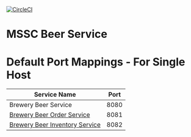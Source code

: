 [![CircleCI](https://circleci.com/gh/ADRPUR/mssc-beer-service/tree/master.svg?style=svg)](https://circleci.com/gh/ADRPUR/mssc-beer-service/tree/master)
# MSSC Beer Service

# Default Port Mappings - For Single Host
| Service Name | Port | 
| --------| -----|
| Brewery Beer Service | 8080 |
| [Brewery Beer Order Service](https://github.com/ADRPUR/mssc-beer-order-service) | 8081 |
| [Brewery Beer Inventory Service](https://github.com/ADRPUR/mssc-beer-inventory-service) | 8082 |